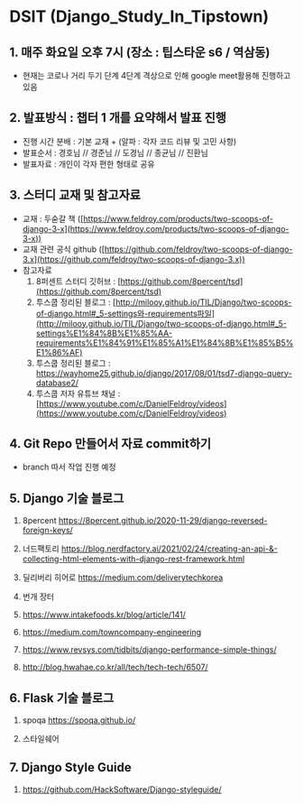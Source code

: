 # DSIT (Django_Study_In_Tipstown)

## 1. 매주 화요일 오후 7시 (장소 : 팁스타운 s6 / 역삼동)
- 현재는 코로나 거리 두기 단계 4단계 격상으로 인해 google meet활용해 진행하고 있음

## 2. 발표방식 : 챕터 1 개를 요약해서 발표 진행
- 진행 시간 분배 : 기본 교재 + (알파 : 각자 코드 리뷰 및 고민 사항)
- 발표순서 : 경호님 //  경준님 // 도경님 // 종균님 // 진환님
- 발표자료 : 개인이 각자 편한 형태로 공유

## 3. 스터디 교재 및 참고자료
- 교재 :  두숟갈 책 ([https://www.feldroy.com/products/two-scoops-of-django-3-x](https://www.feldroy.com/products/two-scoops-of-django-3-x))
- 교재 관련 공식 github ([https://github.com/feldroy/two-scoops-of-django-3.x](https://github.com/feldroy/two-scoops-of-django-3.x))
- 참고자료
    1. 8퍼센트 스터디 깃허브 : [https://github.com/8percent/tsd](https://github.com/8percent/tsd)
    2. 투스쿱 정리된 블로그 :  [http://milooy.github.io/TIL/Django/two-scoops-of-django.html#_5-settings와-requirements파일](http://milooy.github.io/TIL/Django/two-scoops-of-django.html#_5-settings%E1%84%8B%E1%85%AA-requirements%E1%84%91%E1%85%A1%E1%84%8B%E1%85%B5%E1%86%AF)
    3. 투스쿱 정리된 블로그 : https://wayhome25.github.io/django/2017/08/01/tsd7-django-query-database2/
    4. 투스쿱 저자 유튜브 채널 : [https://www.youtube.com/c/DanielFeldroy/videos](https://www.youtube.com/c/DanielFeldroy/videos)

## 4. Git Repo 만들어서 자료 commit하기
- branch 따서 작업 진행 예정

## 5. Django 기술 블로그
1) 8percent
https://8percent.github.io/2020-11-29/django-reversed-foreign-keys/

2) 너드팩토리
https://blog.nerdfactory.ai/2021/02/24/creating-an-api-&-collecting-html-elements-with-django-rest-framework.html

3) 딜리버리 히어로
https://medium.com/deliverytechkorea

4) 번개 장터

6) https://www.intakefoods.kr/blog/article/141/

7) https://medium.com/towncompany-engineering

8) https://www.revsys.com/tidbits/django-performance-simple-things/

9) http://blog.hwahae.co.kr/all/tech/tech-tech/6507/

## 6. Flask 기술 블로그
1) spoqa
https://spoqa.github.io/

2) 스타일쉐어


## 7. Django Style Guide
1) https://github.com/HackSoftware/Django-styleguide/





